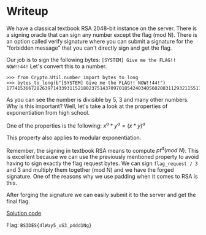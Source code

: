 # Writeup

We have a classical textbook RSA 2048-bit instance on the server. There is a signing oracle that can sign any number except the flag (mod N). There is an option called verify signature where you can submit a signature for the "forbidden message" that you can't directly sign and get the flag.

Our job is to sign the following bytes: `[SYSTEM] Give me the FLAG!! NOW!!44!`
Let's convert this to a number.

```
>>> from Crypto.Util.number import bytes_to_long
>>> bytes_to_long(b"[SYSTEM] Give me the FLAG!! NOW!!44!")
177415366728263971433931152180237514370970185424034056020831129321155170399212851704865
```

As you can see the number is divisible by 5, 3 and many other numbers. Why is this important? Well, let's take a look at the properties of exponentiation from high school.

One of the properties is the following:
$x^a * y^a = (x*y) ^ a$

This property also applies to modular exponentiation.

Remember, the signing in textbook RSA means to compute $pt^d (mod \ N)$. This is excellent because we can use the previously mentioned property to avoid having to sign exactly the flag request bytes. We can sign `flag_request / 3` and 3 and multiply them together (mod N) and we have the forged signature. One of the reasons why we use padding when it comes to RSA is this.

After forging the signature we can easily submit it to the server and get the final flag.

[Solution code](sol.py)

Flag: `BSIDES{4lWay5_uS3_p4dd1Ng}`